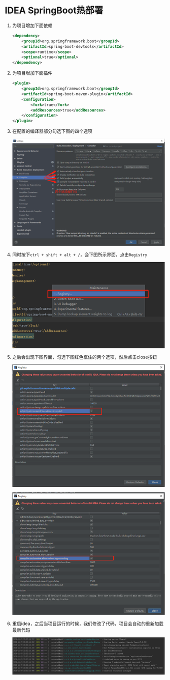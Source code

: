 # IDEA SpringBoot热部署

1. 为项目增加下面依赖

   ```xml
   <dependency>
       <groupId>org.springframework.boot</groupId>
       <artifactId>spring-boot-devtools</artifactId>
       <scope>runtime</scope>
       <optional>true</optional>
   </dependency>
   ```

   

2. 为项目增加下面插件

   ```xml
   <plugin>
       <groupId>org.springframework.boot</groupId>
       <artifactId>spring-boot-maven-plugin</artifactId>
       <configuration>
           <fork>true</fork>
           <addResources>true</addResources>
       </configuration>
   </plugin>
   ```

   

3. 在配置的编译器部分勾选下图的四个选项

   ![](./img/image-20201129183753088.png)

   

4. 同时按下`ctrl + shift + alt + /`，会下图所示界面，点击`Registry`

   ![](./img/image-20201129183954954.png)

   

5. 之后会出现下图界面，勾选下图红色框住的两个选项，然后点击close按钮

   ![](./img/image-20201129184138384.png)
   
   ![](./img/image-20201129184243778.png)

   

6. 重启idea，之后当项目运行的时候，我们修改了代码，项目会自动的重新加载最新代码

   ![](./img/image-20201129234127443.png)

   